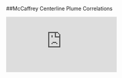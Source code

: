 ##McCaffrey Centerline Plume Correlations

![alt text](https://github.com/MaCFP/macfp-db/blob/master/Gaseous_Pool_Fires/McCaffrey_Flames/Documentation/McCaffrey_Velocity_Correlation.pdf)
